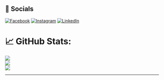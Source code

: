 
## :iphone: Socials
[![Facebook](https://img.shields.io/badge/Facebook-%231877F2.svg?logo=Facebook&logoColor=white)](https://www.facebook.com/profile.php?id=100082337747453) [![Instagram](https://img.shields.io/badge/Instagram-%23E4405F.svg?logo=Instagram&logoColor=white)](https://instagram.com/_rayen_jouini) [![LinkedIn](https://img.shields.io/badge/LinkedIn-%230077B5.svg?logo=linkedin&logoColor=white)](https://linkedin.com/in/rayencodecraft) 

# :chart_with_upwards_trend: GitHub Stats:
![](https://github-readme-streak-stats.herokuapp.com/?user=Rayen-JN&theme=radical&hide_border=true)<br/>
![](https://github-readme-stats.vercel.app/api?username=Rayen-JN&theme=radical&hide_border=true&include_all_commits=true&count_private=true)<br/>
![](https://github-readme-stats.vercel.app/api/top-langs/?username=Rayen-JN&theme=radical&hide_border=true&include_all_commits=true&count_private=true&layout=compact)

---
